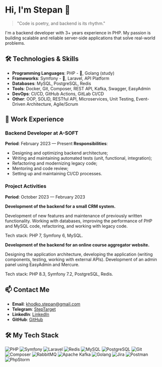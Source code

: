 # Hi, I'm Stepan 👋

> "Code is poetry, and backend is its rhythm."

I'm a backend developer with 3+ years experience in PHP. My passion is building scalable and reliable server-side applications that solve real-world problems.

## 🛠️ Technologies & Skills

- **Programming Languages**: PHP - 💪, Golang (study)
- **Frameworks**: Symfony - 💪, Laravel, API Platform
- **Databases**: MySQL, PostgreSQL, Redis
- **Tools**: Docker, Git, Composer, REST API, Kafka, Swagger, EasyAdmin
- **DevOps**: CI/CD, GitHub Actions, GitLab CI/CD
- **Other**: OOP, SOLID, RESTful API, Microservices, Unit Testing, Event-Driven Architecture, Agile/Scrum

## 💼 Work Experience

### Backend Developer at A-SOFT
**Period**: February 2023 — Present
**Responsibilities**:
- Designing and optimizing backend architecture;
- Writing and maintaining automated tests (unit, functional, integration);
- Refactoring and modernizing legacy code;
- Mentoring and code review;
- Setting up and maintaining CI/CD processes.

### Project Activities
**Period**: October 2023 — February 2023

**Development of the backend for a small CRM system.**

Development of new features and maintenance of previously written functionality. Working with databases, improving the performance of PHP and MySQL code, refactoring, and working with legacy code.

Tech stack: PHP 7, Symfony 6, MySQL.

**Development of the backend for an online course aggregator website.**

Designing the application architecture, developing the application (writing components, testing, working with external APIs). Development of an admin panel using EasyAdmin and Mercure.

Tech stack: PHP 8.3, Symfony 7.2, PostgreSQL, Redis.

## 📫 Contact Me

- **Email**: khodko.stepan@gmail.com
- **Telegram**: [StepTarget](https://t.me//StepTarget)
- **LinkedIn**: [LinkedIn](www.linkedin.com/in/stepan-khodko)
- **GitHub**: [GitHub](https://github.com/StefanVIP)

## 🛠️ My Tech Stack

![PHP](https://img.shields.io/badge/PHP-777BB4?style=for-the-badge&logo=php&logoColor=white)
![Symfony](https://img.shields.io/badge/Symfony-000000?style=for-the-badge&logo=symfony&logoColor=white)
![Laravel](https://img.shields.io/badge/Laravel-FF2D20?style=for-the-badge&logo=laravel&logoColor=white)
![Redis](https://img.shields.io/badge/Redis-DC382D?style=for-the-badge&logo=redis&logoColor=white)
![MySQL](https://img.shields.io/badge/MySQL-4479A1?style=for-the-badge&logo=mysql&logoColor=white)
![PostgreSQL](https://img.shields.io/badge/PostgreSQL-4169E1?style=for-the-badge&logo=postgresql&logoColor=white)
![Git](https://img.shields.io/badge/Git-F05032?style=for-the-badge&logo=git&logoColor=white)
![Composer](https://img.shields.io/badge/Composer-885630?style=for-the-badge&logo=composer&logoColor=white)
![RabbitMQ](https://img.shields.io/badge/RabbitMQ-FF6600?style=for-the-badge&logo=rabbitmq&logoColor=white)
![Apache Kafka](https://img.shields.io/badge/Apache_Kafka-231F20?style=for-the-badge&logo=apache-kafka&logoColor=white)
![Golang](https://img.shields.io/badge/Go-00ADD8?style=for-the-badge&logo=go&logoColor=white)
![Jira](https://img.shields.io/badge/Jira-0052CC?style=for-the-badge&logo=jira&logoColor=white)
![Postman](https://img.shields.io/badge/Postman-FF6C37?style=for-the-badge&logo=postman&logoColor=white)
![PhpStorm](https://img.shields.io/badge/PhpStorm-000000?style=for-the-badge&logo=phpstorm&logoColor=white)
